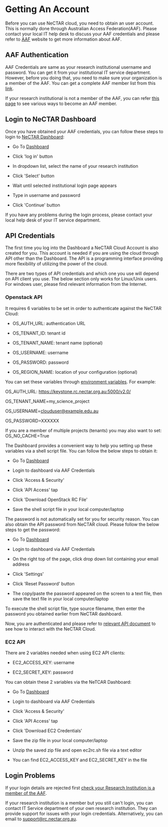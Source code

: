 # Getting An Account

Before you can use NeCTAR cloud, you need to obtain an user account. This is
normally done through Australian Access Federation(AAF). Please contact your
local IT help desk to discuss your AAF credentials and please refer
to [AAF][aaf] website to get more information about AAF.

## AAF Authentication

AAF Credentials are same as your research institutional username and password.
You can get it from your institutional IT service department. However, before
you doing that, you need to make sure your organization is a member of the AAF.
You can get a complete AAF member list from this [link][aaf member list].

If your research institutional is not a member of the AAF, you can refer
[this page][aaf member] to see various ways to become an AAF member.

## Login to NeCTAR Dashboard

Once you have obtained your AAF credentials, you can follow these steps to
login to [NeCTAR Dashboard][dashboard]:

- Go To [Dashboard][dashboard]

- Click 'log in' button

- In dropdown list, select the name of your research institution

- Click 'Select' button

- Wait until selected institutional login page appears

- Type in username and password

- Click 'Continue' button

If you have any problems during the login process, please contact your local
help desk of your IT service department.

## API Credentials

The first time you log into the Dashboard a NeCTAR Cloud Account is also created
for you. This account is needed if you are using the cloud through API other
than the Dashboard. The API is a programming interface providing more
flexibility of utilizing the power of the cloud.

There are two types of API credentials and which one you use will depend on API
client you use. The below section only works for Linux/Unix users. For windows
user, please find relevant information from the Internet. 

### Openstack API

It requires 6 variables to be set in order to authenticate against
the NeCTAR Cloud:

- OS_AUTH_URL: authentication URL

- OS_TENANT_ID: tenant id

- OS_TENANT_NAME: tenant name (optional)

- OS_USERNAME: username

- OS_PASSWORD: password

- OS_REGION_NAME:  location of your configuration (optional)

You can set these variables through
[environment variables][environment variables link]. For example:

OS_AUTH_URL: https://keystone.rc.nectar.org.au:5000/v2.0/

OS_TENANT_NAME=my_science_project

OS_USERNAME=clouduser@example.edu.au

OS_PASSWORD=XXXXXX

If you are a member of multiple projects (tenants) you may also want to set:
OS_NO_CACHE=True

The Dashboard provides a convenient way to help you setting up these variables
via a shell script file. You can follow the below steps to obtain it:

- Go To [Dashboard][dashboard]

- Login to dashboard via AAF Credentials

- Click 'Access & Security'

- Click 'API Access' tap

- Click 'Download OpenStack RC File'

- Save the shell script file in your local computer/laptop

The password is not automatically set for you for security reason. You can also
obtain the API password from NeCTAR cloud. Please follow the below steps to get
the password:

- Go To [Dashboard][dashboard]

- Login to dashboard via AAF Credentials

- On the right top of the page, click drop down list containing your email
 address

- Click 'Settings'

- Click 'Reset Password' button

- The copy/paste the password appeared on the screen to a text file, then save
 the text file in your local computer/laptop
 
To execute the shell script file, type source filename, then enter the password
you obtained earlier from NeCTAR dashboard.

Now, you are authenticated and please refer to
[relevant API document][openstack api document] to see how to interact with the
NeCTAR Cloud.

### EC2 API

There are 2 variables needed when using EC2 API clients:

- EC2_ACCESS_KEY: username

- EC2_SECRET_KEY: password

You can obtain these 2 variables via the NeTCAR Dashboard:

- Go To [Dashboard][dashboard]

- Login to dashboard via AAF Credentials

- Click 'Access & Security'

- Click 'API Access' tap

- Click 'Download EC2 Credentials'

- Save the zip file in your local computer/laptop

- Unzip the saved zip file and open ec2rc.sh file via a text editor

- You can find EC2_ACCESS_KEY and EC2_SECRET_KEY in the file

## Login Problems

If your login details are rejected first
[check your Research Institution is a member of the AAF][aaf member list].

If your research institution is a member but you still can't login, you can
contact IT Service department of your own research institution.
They can provide support for issues with your login credentials. Alternatively,
you can email to support@rc.nectar.org.au.

[aaf]: http://aaf.edu.au
[aaf member list]: http://aaf.edu.au/subscribe/subscribers/
[aaf member]: http://aaf.edu.au/subscribe/how-to-subscribe-2/
[dashboard]: https://dashboard.rc.nectar.org.au
[environment variables link]: https://www.digitalocean.com/community/tutorials/how-to-read-and-set-environmental-and-shell-variables-on-a-linux-vps
[openstack api document]: http://developer.openstack.org/api-ref.html